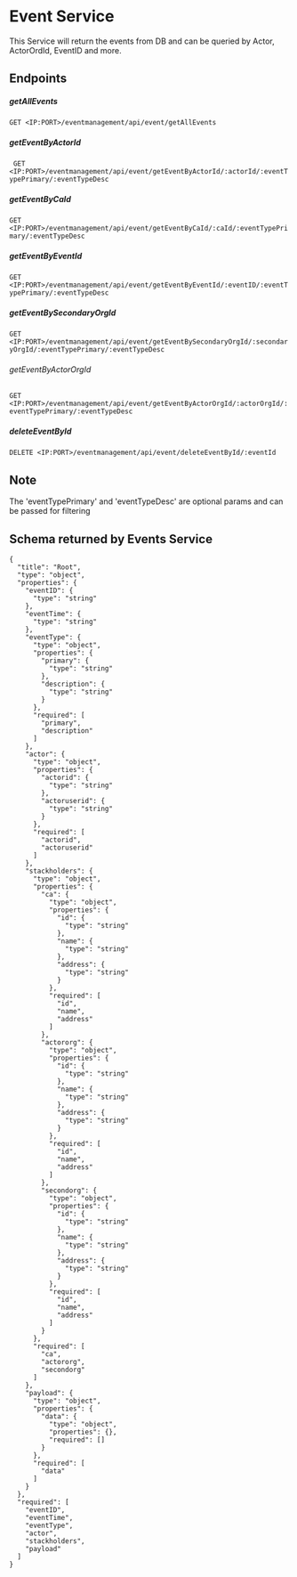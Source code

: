 # Event Service 

This Service will return the events from DB and can be queried by Actor, ActorOrdId, EventID and more.

## Endpoints

##### getAllEvents 
`GET <IP:PORT>/eventmanagement/api/event/getAllEvents`
##### getEventByActorId 
` GET <IP:PORT>/eventmanagement/api/event/getEventByActorId/:actorId/:eventTypePrimary/:eventTypeDesc`
##### getEventByCaId
`GET <IP:PORT>/eventmanagement/api/event/getEventByCaId/:caId/:eventTypePrimary/:eventTypeDesc`
##### getEventByEventId
`GET <IP:PORT>/eventmanagement/api/event/getEventByEventId/:eventID/:eventTypePrimary/:eventTypeDesc`
##### getEventBySecondaryOrgId
`GET <IP:PORT>/eventmanagement/api/event/getEventBySecondaryOrgId/:secondaryOrgId/:eventTypePrimary/:eventTypeDesc`
###### getEventByActorOrgId
`GET <IP:PORT>/eventmanagement/api/event/getEventByActorOrgId/:actorOrgId/:eventTypePrimary/:eventTypeDesc`
##### deleteEventById
`DELETE <IP:PORT>/eventmanagement/api/event/deleteEventById/:eventId`

## Note

The 'eventTypePrimary' and 'eventTypeDesc' are optional params and can be passed for filtering

## Schema returned by Events Service
    {
      "title": "Root",
      "type": "object",
      "properties": {
        "eventID": {
          "type": "string"
        },
        "eventTime": {
          "type": "string"
        },
        "eventType": {
          "type": "object",
          "properties": {
            "primary": {
              "type": "string"
            },
            "description": {
              "type": "string"
            }
          },
          "required": [
            "primary",
            "description"
          ]
        },
        "actor": {
          "type": "object",
          "properties": {
            "actorid": {
              "type": "string"
            },
            "actoruserid": {
              "type": "string"
            }
          },
          "required": [
            "actorid",
            "actoruserid"
          ]
        },
        "stackholders": {
          "type": "object",
          "properties": {
            "ca": {
              "type": "object",
              "properties": {
                "id": {
                  "type": "string"
                },
                "name": {
                  "type": "string"
                },
                "address": {
                  "type": "string"
                }
              },
              "required": [
                "id",
                "name",
                "address"
              ]
            },
            "actororg": {
              "type": "object",
              "properties": {
                "id": {
                  "type": "string"
                },
                "name": {
                  "type": "string"
                },
                "address": {
                  "type": "string"
                }
              },
              "required": [
                "id",
                "name",
                "address"
              ]
            },
            "secondorg": {
              "type": "object",
              "properties": {
                "id": {
                  "type": "string"
                },
                "name": {
                  "type": "string"
                },
                "address": {
                  "type": "string"
                }
              },
              "required": [
                "id",
                "name",
                "address"
              ]
            }
          },
          "required": [
            "ca",
            "actororg",
            "secondorg"
          ]
        },
        "payload": {
          "type": "object",
          "properties": {
            "data": {
              "type": "object",
              "properties": {},
              "required": []
            }
          },
          "required": [
            "data"
          ]
        }
      },
      "required": [
        "eventID",
        "eventTime",
        "eventType",
        "actor",
        "stackholders",
        "payload"
      ]
    }

